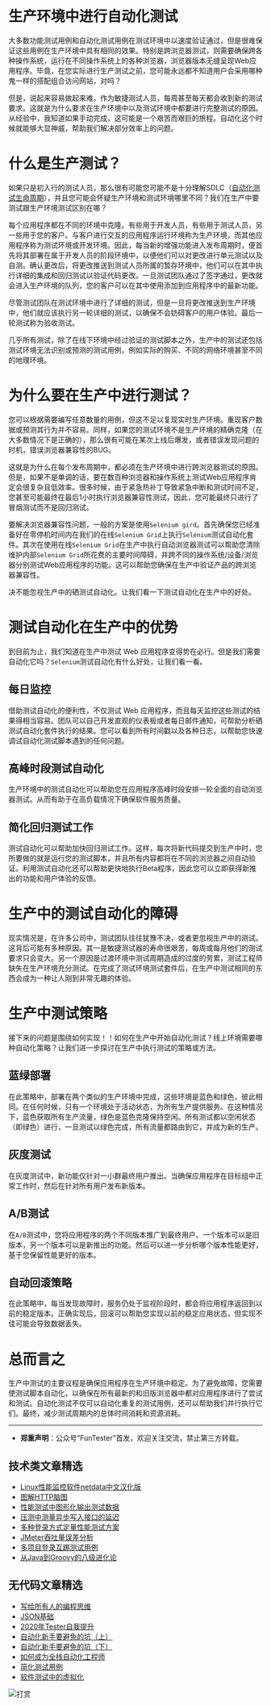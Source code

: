 # 生产环境中进行自动化测试



大多数功能测试用例和自动化测试用例在测试环境中以速度验证通过，但是很难保证这些用例在生产环境中具有相同的效果。特别是跨浏览器测试，则需要确保跨各种操作系统，运行在不同操作系统上的各种浏览器，浏览器版本无缝呈现Web应用程序。毕竟，在您实际进行生产测试之前，您可能永远都不知道用户会采用哪种鬼一样的搭配组合访问网站，对吗？

但是，说起来容易做起来难。作为敏捷测试人员，每周甚至每天都会收到新的测试要求。这就是为什么要求在生产环境中以及测试环境中都要进行完整测试的原因。从经验中，我知道如果手动完成，这可能是一个艰苦而艰巨的旅程。自动化这个时候就能够大显神威，帮助我们解决部分效率上的问题。

# 什么是生产测试？

如果只是初入行的测试人员，那么很有可能您可能不是十分理解SDLC（[自动化测试生命周期](https://mp.weixin.qq.com/s/SH-vb2RagYQ3sfCY8QM5ew)），并且您可能会怀疑生产环境和测试环境哪里不同？我们在生产中要测试跟生产环境测试区别在哪？

每个应用程序都在不同的环境中克隆。有些用于开发人员，有些用于测试人员，另一些用于您的客户。与客户进行交互的应用程序运行环境称为生产环境，而其他应用程序称为测试环境或开发环境。因此，每当新的增强功能进入发布周期时，便首先将其部署在属于开发人员的阶段环境中，以便他们可以对更改进行单元测试以及自测。确认更改后，将更改推送到测试人员所属的暂存环境中，他们可以在其中执行详细的集成和回归测试以验证代码更改。一旦测试团队通过了签字通过，更改就会进入生产环境的队列，您的客户可以在其中使用添加到应用程序中的最新功能。

尽管测试团队在测试环境中进行了详细的测试，但是一旦将更改推送到生产环境中，他们就应该执行另一轮详细的测试，以确保不会妨碍客户的用户体验。最后一轮测试称为验收测试。

几乎所有测试，除了在线下环境中经过验证的测试脚本之外，生产中的测试还包括测试环境无法识别或预测的测试用例，例如实际的购买、不同的网络环境甚至不同的地理环境。

# 为什么要在生产中进行测试？

您可以根据需要编写任意数量的用例，但这不足以复现实时生产环境。重现客户数据或预测其行为并不容易。同样，如果您的测试环境不是生产环境的精确克隆（在大多数情况下是正确的），那么很有可能在某次上线后爆发，或者错误发现问题的时机，错误浏览器兼容性的BUG。

这就是为什么在每个发布周期中，都必须在生产环境中进行跨浏览器测试的原因。但是，如果不是单调的话，要在数百种浏览器和操作系统上测试Web应用程序肯定会很复杂且低效率。很多时候，由于紧急热补丁导致紧急中断和测试时间不足，您甚至可能最终在最后1小时执行浏览器兼容性测试，因此，您可能最终只进行了冒烟测试而不是回归测试。

要解决浏览器兼容性问题，一般的方案是使用`Selenium gird`。首先确保您已经准备好在零停机时间内在我们的在线`Selenium Grid`上执行`Selenium`测试自动化套件。其次在使用在线`Selenium Grid`在生产中执行自动浏览器测试可以帮助您清除维护内部`Selenium Grid`所花费的主要时间障碍，并跨不同的操作系统/设备/浏览器分别测试Web应用程序的功能。这可以帮助您确保在生产中验证产品的跨浏览器兼容性。

决不能忽视生产中的硒测试自动化。让我们看一下测试自动化在生产中的好处。

# 测试自动化在生产中的优势

到目前为止，我们知道在生产中测试 Web 应用程序变得势在必行。但是我们需要自动化它吗？`Selenium`测试自动化有什么好处，让我们看一看。

## 每日监控

借助测试自动化的便利性，不仅测试 Web 应用程序，而且每天监控这些测试的结果得相当容易。团队可以自己开发直观的仪表板或者每日邮件通知，可帮助分析硒测试自动化套件执行的结果。您可以看到所有时间戳以及各种日志，以帮助您快速调试自动化测试脚本遇到的任何问题。

## 高峰时段测试自动化

生产环境中的测试自动化可以帮助您在应用程序高峰时段安排一轮全面的自动浏览器测试。从而有助于在高负载情况下确保软件服务质量。

## 简化回归测试工作

测试自动化可以帮助加快回归测试工作。这样，每次将新代码提交到生产中时，您所要做的就是运行您的测试脚本，并且所有内容都将在不同的浏览器之间自动验证。利用测试自动化还可以帮助更快地执行Beta程序，因此您可以立即获得新推出的功能和用户体验的反馈。

# 生产中的测试自动化的障碍

现实情况是，在许多公司中，测试团队往往犹豫不决，或者更忽视生产中的测试。这背后可能有多种原因。其一是敏捷测试器的寿命很艰苦，每周或每月他们的测试要求只会变大。另一个原因是过渡环境中测试周期造成的过度的劳累，测试工程师缺失在生产环境充分测试。在完成了测试环境测试套件后，在生产中测试相同的东西会成为一种让人刚到非常无趣的体验。

# 生产中测试策略

接下来的问题是围绕如何实现！！如何在生产中开始自动化测试？线上环境需要哪种自动化策略？让我们进一步探讨在生产中执行测试的策略或方法。

## 蓝绿部署

在此策略中，部署在两个类似的生产环境中完成，这些环境是蓝色和绿色，彼此相同。在任何时候，只有一个环境处于活动状态，为所有生产提供服务。在这种情况下，蓝色获取所有生产流量，绿色是蓝色克隆保持空闲。所有测试都以空闲状态（即绿色）进行，一旦测试以绿色完成，所有流量都路由到它，并成为新的生产。

## 灰度测试

在灰度测试中，新功能仅针对一小群最终用户推出。当确保应用程序在目标组中正常工作时，然后在针对所有用户发布新版本。

## A/B测试
在`A/B`测试中，您将应用程序的两个不同版本推广到最终用户。一个版本可以是旧版本，另一个版本可以是新推出的功能。然后可以进一步分析哪个版本性能更好，基于您保留性能更好的版本。

## 自动回滚策略

在此策略中，每当发现故障时，服务仍处于监视阶段时，都会将应用程序返回到以前的稳定版本。正确实现后，回滚可以帮助您实现以前的稳定应用状态，但实现不佳可能会导致数据丢失。

# 总而言之

生产中测试的主要议程是确保应用程序在生产环境中稳定。为了避免故障，您需要使测试脚本自动化，以确保在所有最新的和旧版浏览器中都对应用程序进行了尝试和测试。自动化测试不仅可以自动化重复的测试用例，还可以帮助我们并行执行它们。最终，减少测试周期内的总体时间消耗和资源消耗。


---
* **郑重声明**：公众号“FunTester”首发，欢迎关注交流，禁止第三方转载。

## 技术类文章精选

- [Linux性能监控软件netdata中文汉化版](https://mp.weixin.qq.com/s/fdXtK-5WwKnxjLZdyg6-nA)
- [图解HTTP脑图](https://mp.weixin.qq.com/s/100Vm8FVEuXs0x6rDGTipw)
- [性能测试中图形化输出测试数据](https://mp.weixin.qq.com/s/EMvpYIsszdwBJFPIxztTvA)
- [压测中测量异步写入接口的延迟](https://mp.weixin.qq.com/s/odvK1iYgg4eRVtOOPbq15w)
- [多种登录方式定量性能测试方案](https://mp.weixin.qq.com/s/WuZ2h2rr0rNBgEvQVioacA)
- [JMeter吞吐量误差分析](https://mp.weixin.qq.com/s/jHKmFNrLmjpihnoigNNCSg)
- [多项目登录互踢测试用例](https://mp.weixin.qq.com/s/Nn_CUy_j7j6bUwHSkO0pCQ)
- [从Java到Groovy的八级进化论](https://mp.weixin.qq.com/s/QTrRHsD3w-zLGbn79y8yUg)

## 无代码文章精选

- [写给所有人的编程思维](https://mp.weixin.qq.com/s/Oj33UCnYfbUgzsBzEm2GPQ)
- [JSON基础](https://mp.weixin.qq.com/s/tnQmAFfFbRloYp8J9TYurw)
- [2020年Tester自我提升](https://mp.weixin.qq.com/s/vuhUp85_6Sbg6ReAN3TTSQ)
- [自动化新手要避免的坑（上）](https://mp.weixin.qq.com/s/MjcX40heTRhEgCFhInoqYQ)
- [自动化新手要避免的坑（下）](https://mp.weixin.qq.com/s/azDUo1IO5JgkJIS9n1CMRg)
- [如何成为全栈自动化工程师](https://mp.weixin.qq.com/s/j2rQ3COFhg939KLrgKr_bg)
- [简化测试用例](https://mp.weixin.qq.com/s/BhwfDqhN9yoa3Iul_Eu5TA)
- [软件测试中的虚拟化](https://mp.weixin.qq.com/s/zHyJiNFgHIo2ZaPFXsxQMg)

![打赏](https://mmbiz.qpic.cn/mmbiz_jpg/13eN86FKXzBIQgvlp38DibiaVlwyibjT4vG9d0FJfbTvQGPY882Kz0YCRdPtwpJeadutUHylMODicXTjPxGKuW2icuw/640?wx_fmt=jpeg&tp=webp&wxfrom=5&wx_lazy=1&wx_co=1)
